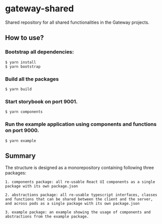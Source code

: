 # gateway-shared

Shared repository for all shared functionalities in the Gateway projects.

## How to use?

### Bootstrap all dependencies:

```
$ yarn install
$ yarn bootstrap
```

### Build all the packages

```
$ yarn build
```

### Start storybook on port 9001.

```
$ yarn components
```

### Run the example application using components and functions on port 9000.

```
$ yarn example
```

## Summary

The structure is designed as a monorepository containing following three packages:

```
1. components package: all re-usable React UI components as a single package with its own package.json

2. abstractions package: all re-usable typescript interfaces, classes and functions that can be shared between the client and the server, and across pods as a single package with its own package.json

3. example package: an example showing the usage of components and abstractions from the example package.

```
